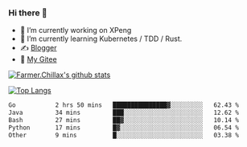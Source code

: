 ### Hi there 👋

- 🔭 I’m currently working on XPeng
- 🌱 I’m currently learning Kubernetes / TDD / Rust.
- ✍️ [Blogger](https://blog.farmer233.top)
- 🤔 [My Gitee](https://gitee.com/Farmer-chong)


[![Farmer.Chillax's github stats](https://github-readme-stats.vercel.app/api?username=FarmerChillax)](https://github.com/anuraghazra/github-readme-stats)

[![Top Langs](https://github-readme-stats.vercel.app/api/top-langs/?username=FarmerChillax&layout=compact&hide=html,css,javascript)](https://github.com/anuraghazra/github-readme-stats)


<a href="https://wakatime.com/@Farmer"> </a>
          <!--START_SECTION:waka-->

```txt
Go           2 hrs 50 mins   ███████████████▓░░░░░░░░░   62.43 %
Java         34 mins         ███░░░░░░░░░░░░░░░░░░░░░░   12.62 %
Bash         27 mins         ██▓░░░░░░░░░░░░░░░░░░░░░░   10.14 %
Python       17 mins         █▓░░░░░░░░░░░░░░░░░░░░░░░   06.54 %
Other        9 mins          █░░░░░░░░░░░░░░░░░░░░░░░░   03.38 %
```

<!--END_SECTION:waka-->



<!--
**Farmer-chong/Farmer-chong** is a ✨ _special_ ✨ repository because its `README.md` (this file) appears on your GitHub profile.

Here are some ideas to get you started:

- 🔭 I’m currently working on ...
- 🌱 I’m currently learning ...
- 👯 I’m looking to collaborate on ...
- 🤔 I’m looking for help with ...
- 💬 Ask me about ...
- 📫 How to reach me: ...
- 😄 Pronouns: ...
- ⚡ Fun fact: ...
-->
